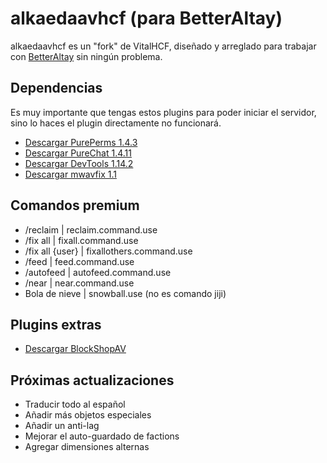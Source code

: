 # alkaedaavhcf (para BetterAltay)
alkaedaavhcf es un "fork" de VitalHCF, diseñado y arreglado para trabajar con [BetterAltay](https://github.com/Benedikt05/BetterAltay) sin ningún problema.

## Dependencias
Es muy importante que tengas estos plugins para poder iniciar el servidor, sino lo haces el plugin directamente no funcionará.
 - [Descargar PurePerms 1.4.3](https://files.catbox.moe/4ljd2b.phar)
 - [Descargar PureChat 1.4.11](https://files.catbox.moe/y8fxjd.phar)
 - [Descargar DevTools 1.14.2](https://files.catbox.moe/63dgv0.phar)
 - [Descargar mwavfix 1.1](https://files.catbox.moe/oa4agr.phar)

## Comandos premium
- /reclaim | reclaim.command.use
- /fix all | fixall.command.use
- /fix all {user} | fixallothers.command.use
- /feed | feed.command.use
- /autofeed | autofeed.command.use
- /near | near.command.use
- Bola de nieve | snowball.use (no es comando jiji)

## Plugins extras
- [Descargar BlockShopAV](https://github.com/nmoralesFZ/BlockShopAV)

## Próximas actualizaciones
- Traducir todo al español
- Añadir más objetos especiales
- Añadir un anti-lag
- Mejorar el auto-guardado de factions
- Agregar dimensiones alternas
